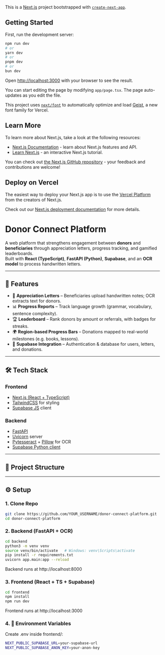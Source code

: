 This is a [Next.js](https://nextjs.org) project bootstrapped with [`create-next-app`](https://nextjs.org/docs/app/api-reference/cli/create-next-app).

## Getting Started

First, run the development server:

```bash
npm run dev
# or
yarn dev
# or
pnpm dev
# or
bun dev
```

Open [http://localhost:3000](http://localhost:3000) with your browser to see the result.

You can start editing the page by modifying `app/page.tsx`. The page auto-updates as you edit the file.

This project uses [`next/font`](https://nextjs.org/docs/app/building-your-application/optimizing/fonts) to automatically optimize and load [Geist](https://vercel.com/font), a new font family for Vercel.

## Learn More

To learn more about Next.js, take a look at the following resources:

- [Next.js Documentation](https://nextjs.org/docs) - learn about Next.js features and API.
- [Learn Next.js](https://nextjs.org/learn) - an interactive Next.js tutorial.

You can check out [the Next.js GitHub repository](https://github.com/vercel/next.js) - your feedback and contributions are welcome!

## Deploy on Vercel

The easiest way to deploy your Next.js app is to use the [Vercel Platform](https://vercel.com/new?utm_medium=default-template&filter=next.js&utm_source=create-next-app&utm_campaign=create-next-app-readme) from the creators of Next.js.

Check out our [Next.js deployment documentation](https://nextjs.org/docs/app/building-your-application/deploying) for more details.

# Donor Connect Platform

A web platform that strengthens engagement between **donors** and **beneficiaries** through appreciation letters, progress tracking, and gamified leaderboards.  
Built with **React (TypeScript)**, **FastAPI (Python)**, **Supabase**, and an **OCR model** to process handwritten letters.  

---

## 🚀 Features
- 📜 **Appreciation Letters** – Beneficiaries upload handwritten notes; OCR extracts text for donors.  
- 📊 **Progress Reports** – Track language growth (grammar, vocabulary, sentence complexity).  
- 🏆 **Leaderboard** – Rank donors by amount or referrals, with badges for streaks.  
- 🌍 **Region-based Progress Bars** – Donations mapped to real-world milestones (e.g. books, lessons).  
- 🔐 **Supabase Integration** – Authentication & database for users, letters, and donations.  

---

## 🛠 Tech Stack
### Frontend
- [Next.js (React + TypeScript)](https://nextjs.org/)  
- [TailwindCSS](https://tailwindcss.com/) for styling  
- [Supabase JS](https://supabase.com/docs/reference/javascript) client  

### Backend
- [FastAPI](https://fastapi.tiangolo.com/)  
- [Uvicorn](https://www.uvicorn.org/) server  
- [Pytesseract](https://pypi.org/project/pytesseract/) + [Pillow](https://pillow.readthedocs.io/) for OCR  
- [Supabase Python client](https://supabase.com/docs/reference/python)  

---

## 📂 Project Structure

---
## ⚙️ Setup

### 1. Clone Repo
```bash
git clone https://github.com/YOUR_USERNAME/donor-connect-platform.git
cd donor-connect-platform
```

### 2. Backend (FastAPI + OCR)
```bash
cd backend
python3 -m venv venv
source venv/bin/activate   # Windows: venv\Scripts\activate
pip install -r requirements.txt
uvicorn app.main:app --reload
```
Backend runs at http://localhost:8000

### 3. Frontend (React + TS + Supabase)
```bash
cd frontend
npm install
npm run dev
```
Frontend runs at http://localhost:3000

### 4. 🔑 Environment Variables

Create .env inside frontend/:
```bash
NEXT_PUBLIC_SUPABASE_URL=your-supabase-url
NEXT_PUBLIC_SUPABASE_ANON_KEY=your-anon-key
```
